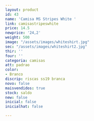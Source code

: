 ```yaml
---
layout: product
id: 43
name: 'Camisa MS Stripes White '
link: camisastripeswhite
price: 14.5
newprice: '24,2'
weight: 500
image: "/assets/images/whiteshirt.jpg"
sec: "/assets/images/whiteshirt2.jpg"
thir: ''
four: ''
categoria: camisas
att: padrao
color:
- Branco
discrip: riscas ss19 branca
novo: false
maisvendidos: true
stock: saldo
new: false
inicial: false
inicialhat: false

---
```

